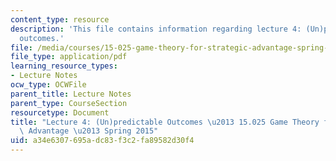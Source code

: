 ```yaml
---
content_type: resource
description: 'This file contains information regarding lecture 4: (Un)predictable
  outcomes.'
file: /media/courses/15-025-game-theory-for-strategic-advantage-spring-2015/a34e6307695adc83f3c2fa89582d30f4_MIT15_025S15_Lec_4.pdf
file_type: application/pdf
learning_resource_types:
- Lecture Notes
ocw_type: OCWFile
parent_title: Lecture Notes
parent_type: CourseSection
resourcetype: Document
title: "Lecture 4: (Un)predictable Outcomes \u2013 15.025 Game Theory for Strategic\
  \ Advantage \u2013 Spring 2015"
uid: a34e6307-695a-dc83-f3c2-fa89582d30f4
---
```

